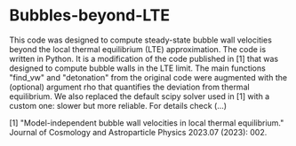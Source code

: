 # Bubbles-beyond-LTE
This code was designed to compute steady-state bubble wall velocities beyond the local thermal equilibrium (LTE) approximation.
The code is written in Python. It is a modification of the code published in [1] that was designed to compute bubble walls in the LTE limit.
The main functions "find_vw" and "detonation" from the original code were augmented with the (optional) argument rho that quantifies the deviation from thermal equilibrium.
We also replaced the default scipy solver used in [1] with a custom one: slower but more reliable. For details check (...)

[1] "Model-independent bubble wall velocities in local thermal equilibrium." Journal of Cosmology and Astroparticle Physics 2023.07 (2023): 002.
